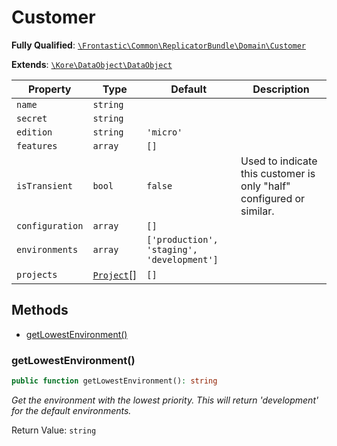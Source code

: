 #  Customer

**Fully Qualified**: [`\Frontastic\Common\ReplicatorBundle\Domain\Customer`](../../../../src/php/ReplicatorBundle/Domain/Customer.php)

**Extends**: [`\Kore\DataObject\DataObject`](https://github.com/kore/DataObject)

Property|Type|Default|Description
--------|----|-------|-----------
`name`|`string`||
`secret`|`string`||
`edition`|`string`|`'micro'`|
`features`|`array`|`[]`|
`isTransient`|`bool`|`false`|Used to indicate this customer is only "half" configured or similar.
`configuration`|`array`|`[]`|
`environments`|`array`|`['production', 'staging', 'development']`|
`projects`|[`Project`](Project.md)[]|`[]`|

## Methods

* [getLowestEnvironment()](#getlowestenvironment)

### getLowestEnvironment()

```php
public function getLowestEnvironment(): string
```

*Get the environment with the lowest priority. This will return 'development' for the default environments.*

Return Value: `string`

